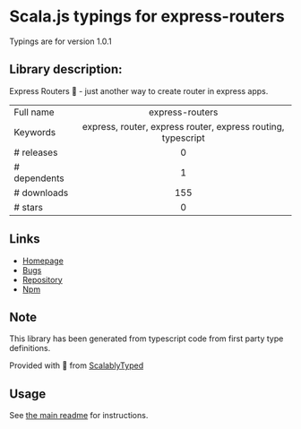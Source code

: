 
# Scala.js typings for express-routers

Typings are for version 1.0.1

## Library description:
Express Routers 🚦 - just another way to create router in express apps.

|                    |                 |
| ------------------ | :-------------: |
| Full name          | express-routers |
| Keywords           | express, router, express router, express routing, typescript |
| # releases         | 0 |
| # dependents       | 1 |
| # downloads        | 155 |
| # stars            | 0 |

## Links
- [Homepage](https://github.com/chanlito/express-routers#readme)
- [Bugs](https://github.com/chanlito/express-routers/issues)
- [Repository](https://github.com/chanlito/express-routers)
- [Npm](https://www.npmjs.com/package/express-routers)
    


## Note
This library has been generated from typescript code from first party type definitions.

Provided with :purple_heart: from [ScalablyTyped](https://github.com/oyvindberg/ScalablyTyped)

## Usage
See [the main readme](../../readme.md) for instructions.


